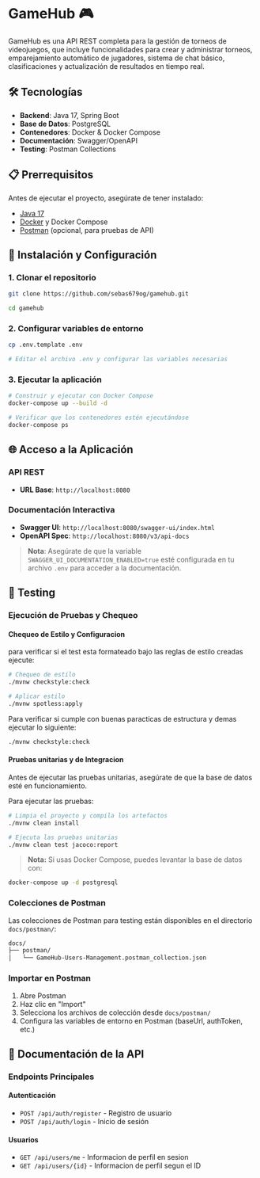 # GameHub 🎮

GameHub es una API REST completa para la gestión de torneos de videojuegos, que incluye funcionalidades para crear y administrar torneos, emparejamiento automático de jugadores, sistema de chat básico, clasificaciones y actualización de resultados en tiempo real.

## 🛠️ Tecnologías

- **Backend**: Java 17, Spring Boot
- **Base de Datos**: PostgreSQL
- **Contenedores**: Docker & Docker Compose
- **Documentación**: Swagger/OpenAPI
- **Testing**: Postman Collections

## 📋 Prerrequisitos

Antes de ejecutar el proyecto, asegúrate de tener instalado:

- [Java 17](https://www.oracle.com/java/technologies/javase/jdk17-archive-downloads.html)
- [Docker](https://www.docker.com/get-started) y Docker Compose
- [Postman](https://www.postman.com/downloads/) (opcional, para pruebas de API)

## 🚀 Instalación y Configuración

### 1. Clonar el repositorio

```bash
git clone https://github.com/sebas679og/gamehub.git

cd gamehub
```

### 2. Configurar variables de entorno

```bash
cp .env.template .env

# Editar el archivo .env y configurar las variables necesarias
```

### 3. Ejecutar la aplicación

```bash
# Construir y ejecutar con Docker Compose
docker-compose up --build -d

# Verificar que los contenedores estén ejecutándose
docker-compose ps
```

## 🌐 Acceso a la Aplicación

### API REST

- **URL Base**: `http://localhost:8080`

### Documentación Interactiva

- **Swagger UI**: `http://localhost:8080/swagger-ui/index.html`
- **OpenAPI Spec**: `http://localhost:8080/v3/api-docs`

> **Nota**: Asegúrate de que la variable `SWAGGER_UI_DOCUMENTATION_ENABLED=true` esté configurada en tu archivo `.env` para acceder a la documentación.

## 🧪 Testing

### Ejecución de Pruebas y Chequeo

#### Chequeo de Estilo y Configuracion

para verificar si el test esta formateado bajo las reglas de estilo creadas ejecute:

```bash
# Chequeo de estilo
./mvnw checkstyle:check

# Aplicar estilo
./mvnw spotless:apply
```

Para verificar si cumple con buenas paracticas de estructura y demas ejecutar lo siguiente:

```bash
./mvnw checkstyle:check
```

#### Pruebas unitarias y de Integracion

Antes de ejecutar las pruebas unitarias, asegúrate de que la base de datos esté en funcionamiento.

Para ejecutar las pruebas:

```bash
# Limpia el proyecto y compila los artefactos
./mvnw clean install

# Ejecuta las pruebas unitarias
./mvnw clean test jacoco:report
```

> **Nota:** Si usas Docker Compose, puedes levantar la base de datos con:

```bash
docker-compose up -d postgresql
```

### Colecciones de Postman

Las colecciones de Postman para testing están disponibles en el directorio `docs/postman/`:

```bash
docs/
├── postman/
│   └── GameHub-Users-Management.postman_collection.json
```

### Importar en Postman

1. Abre Postman
2. Haz clic en "Import"
3. Selecciona los archivos de colección desde `docs/postman/`
4. Configura las variables de entorno en Postman (baseUrl, authToken, etc.)

## 📖 Documentación de la API

### Endpoints Principales

#### Autenticación

- `POST /api/auth/register` - Registro de usuario
- `POST /api/auth/login` - Inicio de sesión

#### Usuarios

- `GET /api/users/me` - Informacion de perfil en sesion
- `GET /api/users/{id}` - Informacion de perfil segun el ID
